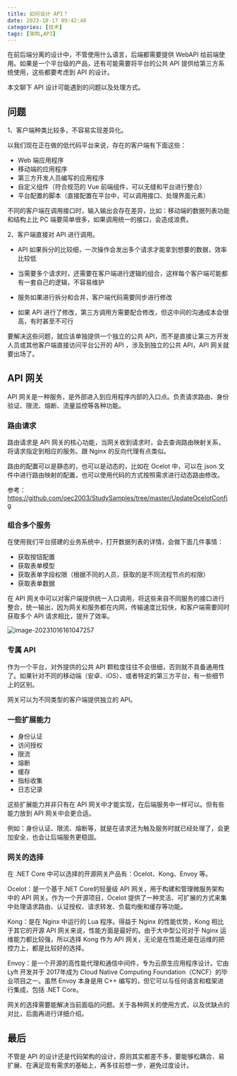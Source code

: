 ```yaml
---
title: 如何设计 API？
date: 2023-10-17 09:42:48
categories: [技术]
tags: [架构,API]
---
```


在前后端分离的设计中，不管使用什么语言，后端都需要提供 WebAPI 给前端使用。如果是一个平台级的产品，还有可能需要将平台的公共 API 提供给第三方系统使用，这些都要考虑到 API 的设计。
<!--more-->
本文聊下 API 设计可能遇到的问题以及处理方式。

## 问题

1、客户端种类比较多，不容易实现差异化。

以我们现在正在做的低代码平台来说，存在的客户端有下面这些：

* Web 端应用程序
* 移动端的应用程序
* 第三方开发人员编写的应用程序
* 自定义组件（符合规范的 Vue 前端组件，可以无缝和平台进行整合）
* 平台配置的脚本（直接配置在平台中，可以调用接口、处理界面元素）

不同的客户端在调用接口时，输入输出会存在差异，比如：移动端的数据列表功能和结构上比 PC 端要简单很多，如果调用统一的接口，会造成浪费。

2、客户端直接对 API 进行调用。

* API 如果拆分的比较细，一次操作会发出多个请求才能拿到想要的数据，效率比较低
* 当需要多个请求时，还需要在客户端进行逻辑的组合，这样每个客户端可能都有一套自己的逻辑，不容易维护
* 服务如果进行拆分和合并，客户端代码需要同步进行修改

* 如果 API 进行了修改，第三方调用方需要配合修改，但这中间的沟通成本会很高，有时甚至不可行

要解决这些问题，就应该单独提供一个独立的公共 API，而不是直接让第三方开发人员或其他客户端直接访问平台公开的 API ，涉及到独立的公共 API，API 网关就要出场了。

## API  网关 

API 网关是一种服务，是外部进入到应用程序内部的入口点。负责请求路由、身份验证、限流、熔断、流量监控等各种功能。

### 路由请求

路由请求是 API 网关的核心功能，当网关收到请求时，会去查询路由映射关系，将请求指定到相应的服务。跟 Nginx 的反向代理有点类似。

路由的配置可以是静态的，也可以是动态的，比如在 Ocelot 中，可以在 json 文件中进行路由映射的配置，也可以使用代码的方式按照需求进行动态路由修改。

参考：https://github.com/oec2003/StudySamples/tree/master/UpdateOcelotConfig

### 组合多个服务

在使用我们平台搭建的业务系统中，打开数据列表的详情，会做下面几件事情：

* 获取按钮配置
* 获取表单模型
* 获取表单字段权限（根据不同的人员，获取的是不同流程节点的权限）
* 获取表单数据

在 API 网关中可以对客户端提供统一入口调用，将这些来自不同服务的接口进行整合，统一输出，因为网关和服务都在内网，传输速度比较快，和客户端需要同时获取多个 API 请求相比，提升了效率。

![image-20231016161047257](https://cdn.jsdelivr.net/gh/oec2003/hblog-images/img/202310161742890.webp)

### 专属 API

作为一个平台，对外提供的公共 API 颗粒度往往不会很细，否则就不具备通用性了。如果针对不同的移动端（安卓、iOS）、或者特定的第三方平台，有一些细节上的区别。

网关可以为不同类型的客户端提供独立的 API。

### 一些扩展能力

* 身份认证
* 访问授权
* 限流
* 熔断
* 缓存
* 指标收集
* 日志记录

这些扩展能力并非只有在 API 网关中才能实现，在后端服务中一样可以。但有些能力放到 API 网关中会更合适。

例如：身份认证、限流、熔断等，就是在请求还为触及服务时就已经处理了，会更加安全，也会让后端服务更稳固。

### 网关的选择

在 .NET Core 中可以选择的开源网关产品有：Ocelot、Kong、Envoy 等。

Ocelot：是一个基于.NET Core的轻量级 API 网关，用于构建和管理微服务架构中的 API 网关。作为一个开源项目，Ocelot 提供了一种灵活、可扩展的方式来集中处理请求路由、认证授权、请求转发、负载均衡和缓存等功能。

Kong：是在 Nginx 中运行的 Lua 程序。得益于 Nginx 的性能优势，Kong 相比于其它的开源 API 网关来说，性能方面是最好的。由于大中型公司对于 Nginx 运维能力都比较强，所以选择 Kong 作为 API 网关，无论是在性能还是在运维的把控力上，都是比较好的选择。

Envoy：是一个开源的高性能代理和通信中间件，专为云原生应用程序设计。它由 Lyft 开发并于 2017年成为 Cloud Native Computing Foundation（CNCF）的毕业项目之一。虽然 Envoy 本身是用 C++ 编写的，但它可以与任何语言和框架进行集成，包括 .NET Core。

网关的选择需要能解决当前面临的问题。关于各种网关的使用方式，以及优缺点的对比，后面再进行详细介绍。

## 最后

不管是 API 的设计还是代码架构的设计，原则其实都差不多，要能够松耦合、易扩展、在满足现有需求的基础上，再多往前想一步，避免过度设计。

